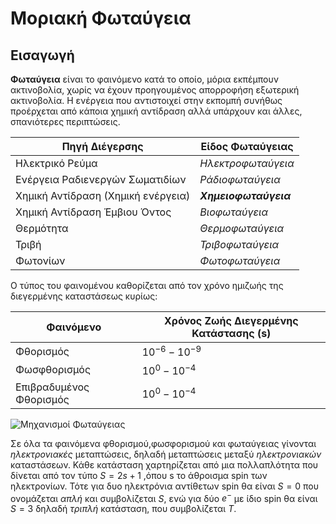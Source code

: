 # Μοριακή Φωταύγεια

## Εισαγωγή

**Φωταύγεια** είναι το φαινόμενο κατά το οποίο, μόρια εκπέμπουν ακτινοβολία, χωρίς να έχουν προηγουμένος απορροφήση εξωτερική ακτινοβολία. Η ενέργεια που αντιστοιχεί στην εκπομπή συνήθως προέρχεται από κάποια χημική αντίδραση αλλά υπάρχουν και άλλες, σπανιότερες περιπτώσεις.

Πηγή Διέγερσης|Είδος Φωταύγειας
---------|---------
Ηλεκτρικό Ρεύμα|*Ηλεκτροφωταύγεια*
Ενέργεια Ραδιενεργών Σωματιδίων|*Ράδιοφωταύγεια*
Χημική Αντίδραση (Χημική ενέργεια)|***Χημειοφωταύγεια***
Χημική Αντίδραση Έμβιου Όντος| *Βιοφωταύγεια*
Θερμότητα|*Θερμοφωταύγεια*
Τριβή|*Τριβοφωταύγεια*
Φωτονίων|*Φωτοφωταύγεια*

Ο τύπος του φαινομένου καθορίζεται από τον χρόνο ημιζωής της διεγερμένης καταστάσεως κυρίως:

Φαινόμενο|Χρόνος Ζωής Διεγερμένης Κατάστασης (s)
--------|-------
Φθορισμός|$10^{-6}-10^{-9}$
Φωσφθορισμός|$10^{0}-10^{-4}$
Επιβραδυμένος Φθορισμός|$10^{0}-10^{-4}$

![Μηχανισμοί Φωταύγειας]()

Σε όλα τα φαινόμενα φθορισμού,φωσφορισμού και φωταύγειας γίνονται *ηλεκτρονιακές* μεταπτώσεις, δηλαδή μεταπτώσεις μεταξύ *ηλεκτρονιακών* καταστάσεων. Κάθε κατάσταση χαρτηρίζεται από μια πολλαπλότητα που δίνεται από τον τύπο $S=2s+1$ ,όπου s το άθροισμα spin των ηλεκτρονίων. Τότε για δυο ηλεκτρόνια αντίθετων spin θα είναι $S=0$ που ονομάζεται *απλή* και συμβολίζεται $S$, ενώ για δύο $e^-$ με ίδιο spin θα είναι $S=3$ δηλαδή *τριπλή* κατάσταση, που συμβολίζεται $T$.